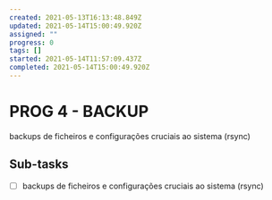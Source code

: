 ```yaml
---
created: 2021-05-13T16:13:48.849Z
updated: 2021-05-14T15:00:49.920Z
assigned: ""
progress: 0
tags: []
started: 2021-05-14T11:57:09.437Z
completed: 2021-05-14T15:00:49.920Z
---
```


# PROG 4 - BACKUP

backups de ficheiros e configurações cruciais ao sistema (rsync)

## Sub-tasks

- [ ] backups de ficheiros e configurações cruciais ao sistema (rsync)
